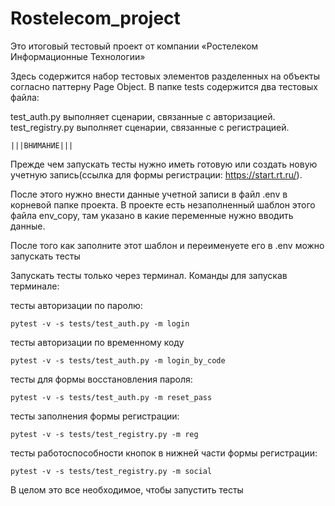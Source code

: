 # Rostelecom_project 

Это итоговый тестовый проект от компании «Ростелеком Информационные Технологии»


Здесь содержится набор тестовых элементов разделенных на объекты согласно паттерну Page Object.
В папке tests содержится два тестовых файла:

test_auth.py выполняет сценарии, связанные с авторизацией.
test_registry.py выполняет сценарии, связанные с регистрацией.

    |||ВНИМАНИЕ|||
    
Прежде чем запускать тесты нужно иметь готовую или создать новую учетную запись(ссылка для формы регистрации: https://start.rt.ru/).

После этого нужно внести данные учетной записи в файл .env в корневой папке проекта.
В проекте есть незаполненный шаблон этого файла env_copy, там указано в какие переменные нужно вводить данные. 

После того как заполните этот шаблон и переименуете его в .env можно запускать тесты

Запускать тесты только через терминал.
Команды для запускав терминале:

тесты авторизации по паролю:
        
    pytest -v -s tests/test_auth.py -m login    

тесты авторизации по временному коду

    pytest -v -s tests/test_auth.py -m login_by_code   

тесты для формы восстановления пароля:

    pytest -v -s tests/test_auth.py -m reset_pass 

тесты заполнения формы регистрации:

    pytest -v -s tests/test_registry.py -m reg

тесты работоспособности кнопок в нижней части формы регистрации:
    
    pytest -v -s tests/test_registry.py -m social

В целом это все необходимое, чтобы запустить тесты